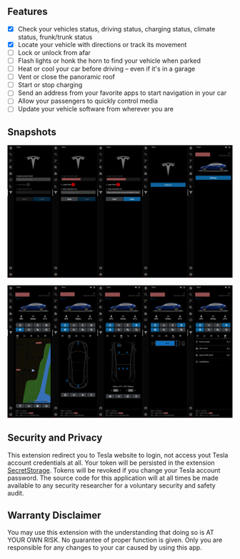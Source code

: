 ## Features

- [x] Check your vehicles status, driving status, charging status, climate status, frunk/trunk status
- [x] Locate your vehicle with directions or track its movement
- [ ] Lock or unlock from afar
- [ ] Flash lights or honk the horn to find your vehicle when parked
- [ ] Heat or cool your car before driving – even if it's in a garage
- [ ] Vent or close the panoramic roof
- [ ] Start or stop charging
- [ ] Send an address from your favorite apps to start navigation in your car
- [ ] Allow your passengers to quickly control media
- [ ] Update your vehicle software from wherever you are

## Snapshots

![snapshot1](/media/snapshot/tesla1.png)

![snapshot2](/media/snapshot/tesla2.png)

## Security and Privacy

This extension redirect you to Tesla website to login, not access yout Tesla account credentials at all. Your token will be persisted in the extension [SecretStorage](https://code.visualstudio.com/api/references/vscode-api#SecretStorage). Tokens will be revoked if you change your Tesla account password. The source code for this application will at all times be made available to any security researcher for a voluntary security and safety audit.

## Warranty Disclaimer

You may use this extension with the understanding that doing so is AT YOUR OWN RISK. No guarantee of proper function is given. Only you are responsible for any changes to your car caused by using this app.
